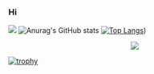### Hi 
![](https://komarev.com/ghpvc/?username=IT-Tl)
![Anurag's GitHub stats](https://github-readme-stats.vercel.app/api?username=IT-Tl&show_icons=true&theme=dark&count_private)
[![Top Langs](https://github-readme-stats.vercel.app/api/top-langs/?username=IT-Tl&layout=compact)](https://github.com/anuraghazra/github-readme-stats))

<div align="center">
	<a href="https://www.youtube.com/watch?v=dQw4w9WgXcQ"><img src="https://github.com/Richienb/Richienb/raw/master/info.svg?sanitize=true"></a>
</div>

[![trophy](https://github-profile-trophy.vercel.app/?username=IT-Tl&theme=onedark)](https://github.com/ryo-ma/github-profile-trophy)


